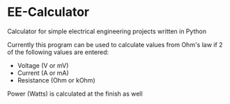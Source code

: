 # EE-Calculator
Calculator for simple electrical engineering projects written in Python

Currently this program can be used to calculate values from Ohm's law if 2 of the following values are entered:
* Voltage (V or mV)
* Current (A or mA)
* Resistance (Ohm or kOhm)

Power (Watts) is calculated at the finish as well
